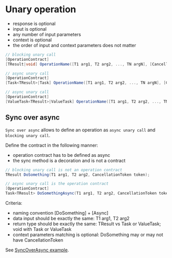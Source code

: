 # Unary operation

- response is optional
- input is optional
- any number of input parameters
- context is optional
- the order of input and context parameters does not matter

``` c#
// blocking unary call
[OperationContract]
[TResult|void] OperationName([T1 arg1, T2 arg2, ..., TN argN], [CancellationToken|CallContext context]);

// async unary call
[OperationContract]
[Task<TResult>|Task] OperationName([T1 arg1, T2 arg2, ..., TN argN], [CancellationToken|CallContext context]);

// async unary call
[OperationContract]
[ValueTask<TResult>|ValueTask] OperationName([T1 arg1, T2 arg2, ..., TN argN], [CancellationToken|CallContext context]);
```

## Sync over async

`Sync over async` allows to define an operation as `async unary call` and `blocking unary call`.

Define the contract in the following manner:
- operation contract has to be defined as async
- the sync method is a decoration and is not a contract

``` c#
// blocking unary call is not an operation contract
TResult DoSomething(T1 arg1, T2 arg2, CancellationToken token);

// async unary call is the operation contract
[OperationContract]
Task<TResult> DoSomethingAsync(T1 arg1, T2 arg2, CancellationToken token);
```

Criteria:
- naming convention [DoSomething] + [Async]
- data input should be exactly the same: T1 arg1, T2 arg2
- return type should be exactly the same: TResult vs Task<TResult> or ValueTask<TResult>; void with Task or ValueTask
- context parameters matching is optional: DoSomething may or may not have CancellationToken

See [SyncOverAsync example](https://github.com/max-ieremenko/ServiceModel.Grpc/tree/master/Examples/SyncOverAsync).
